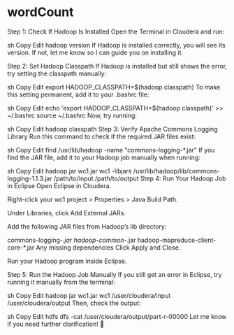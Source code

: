 # wordCount
Step 1: Check If Hadoop Is Installed
Open the Terminal in Cloudera and run:

sh
Copy
Edit
hadoop version
If Hadoop is installed correctly, you will see its version. If not, let me know so I can guide you on installing it.

Step 2: Set Hadoop Classpath
If Hadoop is installed but still shows the error, try setting the classpath manually:

sh
Copy
Edit
export HADOOP_CLASSPATH=$(hadoop classpath)
To make this setting permanent, add it to your .bashrc file:

sh
Copy
Edit
echo 'export HADOOP_CLASSPATH=$(hadoop classpath)' >> ~/.bashrc
source ~/.bashrc
Now, try running:

sh
Copy
Edit
hadoop classpath
Step 3: Verify Apache Commons Logging Library
Run this command to check if the required JAR files exist:

sh
Copy
Edit
find /usr/lib/hadoop -name "commons-logging-*.jar"
If you find the JAR file, add it to your Hadoop job manually when running:

sh
Copy
Edit
hadoop jar wc1.jar wc1 -libjars /usr/lib/hadoop/lib/commons-logging-1.1.3.jar /path/to/input /path/to/output
Step 4: Run Your Hadoop Job in Eclipse
Open Eclipse in Cloudera.

Right-click your wc1 project > Properties > Java Build Path.

Under Libraries, click Add External JARs.

Add the following JAR files from Hadoop’s lib directory:

commons-logging-*.jar
hadoop-common-*.jar
hadoop-mapreduce-client-core-*.jar
Any missing dependencies
Click Apply and Close.

Run your Hadoop program inside Eclipse.

Step 5: Run the Hadoop Job Manually
If you still get an error in Eclipse, try running it manually from the terminal:

sh
Copy
Edit
hadoop jar wc1.jar wc1 /user/cloudera/input /user/cloudera/output
Then, check the output:

sh
Copy
Edit
hdfs dfs -cat /user/cloudera/output/part-r-00000
Let me know if you need further clarification! 🚀
